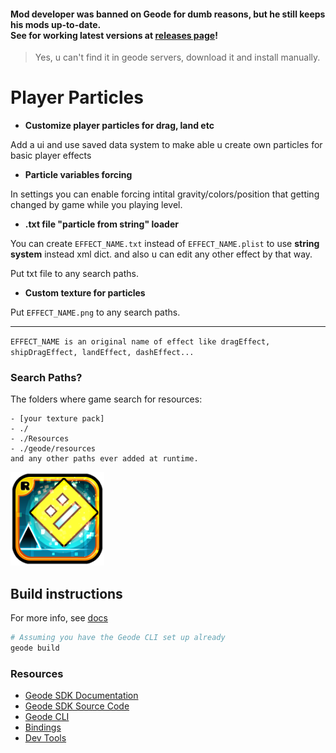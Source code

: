 #### Mod developer was banned on Geode for dumb reasons, but he still keeps his mods up-to-date. <br>See for working latest versions at [releases page](/releases)!
> Yes, u can't find it in geode servers, download it and install manually.

# Player Particles

- __Customize player particles for drag, land etc__

Add a ui and use saved data system to make able u create own particles for basic player effects

- __Particle variables forcing__

In settings you can enable forcing intital gravity/colors/position that getting changed by game while you playing level.

- __.txt file "particle from string" loader__

You can create `EFFECT_NAME.`<cy>`txt`</c> instead of `EFFECT_NAME.plist` to use **string system** instead xml dict. and also u can edit any other effect by that way.

Put txt file to any search paths.

- __Custom texture for particles__

Put `EFFECT_NAME.`<cy>`png`</c> to any search paths.

---

`EFFECT_NAME is an original name of effect like dragEffect, shipDragEffect, landEffect, dashEffect...`

### Search Paths?
The folders where game search for resources:
```
- [your texture pack]
- ./
- ./Resources
- ./geode/resources
and any other paths ever added at runtime.
```


<img src="logo.png" width="150" alt="the mod's logo" />

## Build instructions
For more info, see [docs](https://docs.geode-sdk.org/getting-started/create-mod#build)
```sh
# Assuming you have the Geode CLI set up already
geode build
```

### Resources
* [Geode SDK Documentation](https://docs.geode-sdk.org/)
* [Geode SDK Source Code](https://github.com/geode-sdk/geode/)
* [Geode CLI](https://github.com/geode-sdk/cli)
* [Bindings](https://github.com/geode-sdk/bindings/)
* [Dev Tools](https://github.com/geode-sdk/DevTools)
